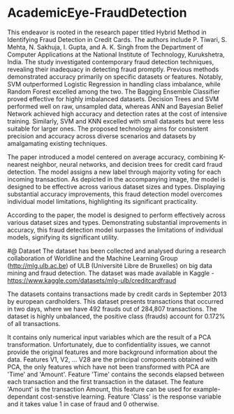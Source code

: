 # AcademicEye-FraudDetection
This endeavor is rooted in the research paper titled Hybrid Method in Identifying Fraud Detection in Credit Cards. The authors include P. Tiwari, S. Mehta, N. Sakhuja, I. Gupta, and A. K. Singh from the Department of Computer Applications at the National Institute of Technology, Kurukshetra, India.
The study investigated contemporary fraud detection techniques, revealing their inadequacy in detecting fraud promptly. Previous methods demonstrated accuracy primarily on specific datasets or features. Notably, SVM outperformed Logistic Regression in handling class imbalance, while Random Forest excelled among the two. The Bagging Ensemble Classifier proved effective for highly imbalanced datasets. Decision Trees and SVM performed well on raw, unsampled data, whereas ANN and Bayesian Belief Network achieved high accuracy and detection rates at the cost of intensive training. Similarly, SVM and KNN excelled with small datasets but were less suitable for larger ones. The proposed technology aims for consistent precision and accuracy across diverse scenarios and datasets by amalgamating existing techniques.

The paper introduced a model centered on average accuracy, combining K-nearest neighbor, neural networks, and decision trees for credit card fraud detection. The model assigns a new label through majority voting for each incoming transaction. As depicted in the accompanying image, the model is designed to be effective across various dataset sizes and types. Displaying substantial accuracy improvements, this fraud detection model overcomes individual model limitations, highlighting its significant practicality.

According to the paper, the model is designed to perform effectively across various dataset sizes and types. Demonstrating substantial improvements in accuracy, this fraud detection model surpasses the limitations of individual models, signifying its significant utility.


#@ Dataset
The dataset has been collected and analysed during a research collaboration of Worldline and the Machine Learning Group (http://mlg.ulb.ac.be) of ULB (Université Libre de Bruxelles) on big data mining and fraud detection. The dataset was made available in Kaggle - https://www.kaggle.com/datasets/mlg-ulb/creditcardfraud

The datasets contains transactions made by credit cards in September 2013 by european cardholders. This dataset presents transactions that occurred in two days, where we have 492 frauds out of 284,807 transactions. The dataset is highly unbalanced, the positive class (frauds) account for 0.172% of all transactions.

It contains only numerical input variables which are the result of a PCA transformation. Unfortunately, due to confidentiality issues, we cannot provide the original features and more background information about the data. Features V1, V2, ... V28 are the principal components obtained with PCA, the only features which have not been transformed with PCA are 'Time' and 'Amount'. Feature 'Time' contains the seconds elapsed between each transaction and the first transaction in the dataset. The feature 'Amount' is the transaction Amount, this feature can be used for example-dependant cost-senstive learning. Feature 'Class' is the response variable and it takes value 1 in case of fraud and 0 otherwise.
